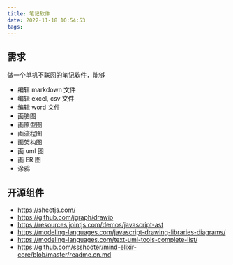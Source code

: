 ```yaml
---
title: 笔记软件
date: 2022-11-18 10:54:53
tags:
---
```


## 需求

做一个单机不联网的笔记软件，能够
- 编辑 markdown 文件
- 编辑 excel, csv 文件
- 编辑 word 文件
- 画脑图
- 画原型图
- 画流程图
- 画架构图
- 画 uml 图
- 画 ER 图
- 涂鸦

## 开源组件

- https://sheetjs.com/ 
- https://github.com/jgraph/drawio
- https://resources.jointjs.com/demos/javascript-ast
- https://modeling-languages.com/javascript-drawing-libraries-diagrams/
- https://modeling-languages.com/text-uml-tools-complete-list/
- https://github.com/ssshooter/mind-elixir-core/blob/master/readme.cn.md

